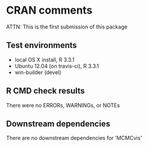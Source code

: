 CRAN comments
====

ATTN: This is the first submission of this package

## Test environments
* local OS X install, R 3.3.1
* Ubuntu 12.04 (on travis-ci), R 3.3.1
* win-builder (devel)


## R CMD check results
There were no ERRORs, WARNINGs, or NOTEs


## Downstream dependencies
There are no downstream dependencies for 'MCMCvis'
